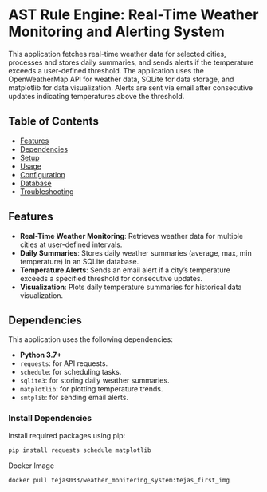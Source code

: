 # AST Rule Engine: Real-Time Weather Monitoring and Alerting System

This application fetches real-time weather data for selected cities, processes and stores daily summaries, and sends alerts if the temperature exceeds a user-defined threshold. The application uses the OpenWeatherMap API for weather data, SQLite for data storage, and matplotlib for data visualization. Alerts are sent via email after consecutive updates indicating temperatures above the threshold.

## Table of Contents
- [Features](#features)
- [Dependencies](#dependencies)
- [Setup](#setup)
- [Usage](#usage)
- [Configuration](#configuration)
- [Database](#database)
- [Troubleshooting](#troubleshooting)

## Features
- **Real-Time Weather Monitoring**: Retrieves weather data for multiple cities at user-defined intervals.
- **Daily Summaries**: Stores daily weather summaries (average, max, min temperature) in an SQLite database.
- **Temperature Alerts**: Sends an email alert if a city’s temperature exceeds a specified threshold for consecutive updates.
- **Visualization**: Plots daily temperature summaries for historical data visualization.

## Dependencies

This application uses the following dependencies:

- **Python 3.7+**
- `requests`: for API requests.
- `schedule`: for scheduling tasks.
- `sqlite3`: for storing daily weather summaries.
- `matplotlib`: for plotting temperature trends.
- `smtplib`: for sending email alerts.

### Install Dependencies

Install required packages using pip:


```bash
pip install requests schedule matplotlib
```
Docker Image
```
docker pull tejas033/weather_monitering_system:tejas_first_img
```


